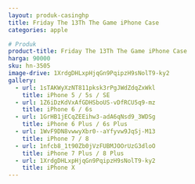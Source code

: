 ```yaml
---
layout: produk-casinghp
title: Friday The 13Th The Game iPhone Case
categories: apple

# Produk
product-title: Friday The 13Th The Game iPhone Case
harga: 90000
sku: hn-3505
image-drive: 1XrdgDHLxpHjqGn9PqipzH9sNolT9-ky2
gallery:
  - url: 1sTAKWyXzNT811pksk3rPgJWdZdqZxWkl
    title: iPhone 5 / 5s / SE
  - url: 1Z6iDzKdVxAfGDHSboUS-vDfRCU5q9-mz
    title: iPhone 6 / 6s
  - url: 1GrHB1jECqZEEihw3-adA6qNsd9_3WDSg
    title: iPhone 6 Plus / 6s Plus
  - url: 1WvF9DN8vwwyXbr0--aYfyvw9JqSj-M13
    title: iPhone 7 / 8
  - url: 1nfcb8_1t90Zb0jVzFUBMJOOrUzG3dloO
    title: iPhone 7 Plus / 8 Plus
  - url: 1XrdgDHLxpHjqGn9PqipzH9sNolT9-ky2
    title: iPhone X
---
```

